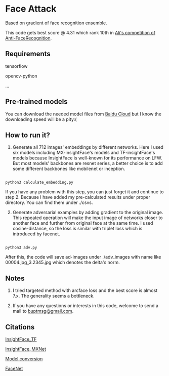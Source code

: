 # Face Attack

Based on gradient of face recognition ensemble.

This code gets best score @ 4.31 which rank 10th in [Ali's competition of Anti-FaceRecognition](https://tianchi.aliyun.com/competition/entrance/231745/introduction). 

## Requirements

tensorflow

opencv-python

...

## Pre-trained models

You can download the needed model files from [Baidu Cloud](https://pan.baidu.com/s/1ViSYoOWCYOxZeX_9_7iUmQ) but I know the downloading speed will be a pity:(

## How to run it?

1. Generate all 712 images' embeddings by different networks. Here I used six models including MX-insightFace's models and TF-insightFace's models because InsightFace is well-known for its performance on LFW. But most models' backbones are resnet series, a better choice is to add some different backbones like mobilenet or inception.

```

python3 calculate_embedding.py

```

If you have any problem with this step, you can just forget it and continue to step 2. Because I have added my pre-calculated results under proper directory. You can find them under ./csvs.

2. Generate adversarial examples by adding gradient to the original image. This repeated operation will make the input image of networks closer to another face and further from original face at the same time. I used cosine-distance, so the loss is similar with triplet loss which is introduced by facenet.

```

python3 adv.py

```

After this, the code will save ad-images under ./adv_images with name like 00004.jpg_3.2345.jpg which denotes the delta's norm.

## Notes

1. I tried targeted method with arcface loss and the best score is almost 7.x. The generality seems a bottleneck.

2. If you have any questions or interests in this code, welcome to send a mail to buptmsg@gmail.com.

## Citations

[InsightFace_TF](https://github.com/auroua/InsightFace_TF)

[InsightFace_MXNet](https://github.com/deepinsight/insightface)

[Model conversion](https://github.com/microsoft/MMdnn/issues/135)

[FaceNet](https://github.com/davidsandberg/facenet)


